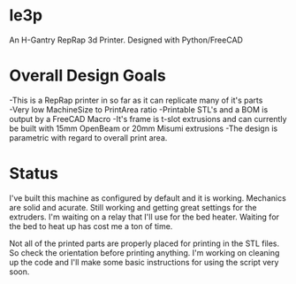 le3p
====

An H-Gantry RepRap 3d Printer. Designed with Python/FreeCAD

# Overall Design Goals
-This is a RepRap printer in so far as it can replicate many of it's parts  
-Very low MachineSize to PrintArea ratio
-Printable STL's and a BOM is output by a FreeCAD Macro
-It's frame is t-slot extrusions and can currently be built with 15mm OpenBeam or 20mm Misumi extrusions
-The design is parametric with regard to overall print area.

# Status
I've built this machine as configured by default and it is working.
Mechanics are solid and acurate.
Still working and getting great settings for the extruders.
I'm waiting on a relay that I'll use for the bed heater. Waiting for the bed to heat up has cost me a ton of time.

Not all of the printed parts are properly placed for printing in the STL files.  
So check the orientation before printing anything.
I'm working on cleaning up the code and I'll make some basic instructions for using the script very soon.



